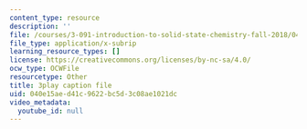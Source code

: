 ```yaml
---
content_type: resource
description: ''
file: /courses/3-091-introduction-to-solid-state-chemistry-fall-2018/040e15aed41c9622bc5d3c08ae1021dc_0eSWbA0T5Kk.srt
file_type: application/x-subrip
learning_resource_types: []
license: https://creativecommons.org/licenses/by-nc-sa/4.0/
ocw_type: OCWFile
resourcetype: Other
title: 3play caption file
uid: 040e15ae-d41c-9622-bc5d-3c08ae1021dc
video_metadata:
  youtube_id: null
---
```

